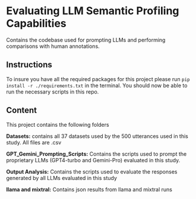 # Evaluating LLM Semantic Profiling Capabilities

Contains the codebase used for prompting LLMs and performing comparisons with human annotations.

## Instructions
To insure you have all the required packages for this project please run `pip install -r ./requirements.txt` in the terminal. You should now be able to run the necessary scripts in this repo.

## Content
This project contains the following folders

**Datasets:** contains all 37 datasets used by the 500 utterances used in this study. All files are .csv

**GPT_Gemini_Prompting_Scripts:** Contains the scripts used to prompt the proprietary LLMs (GPT4-turbo and Gemini-Pro) evaluated in this study. 

**Output Analysis:** Contains the scripts used to evaluate the responses generated by all LLMs evaluated in this study

**llama and mixtral:** Contains json results from llama and mixtral runs

